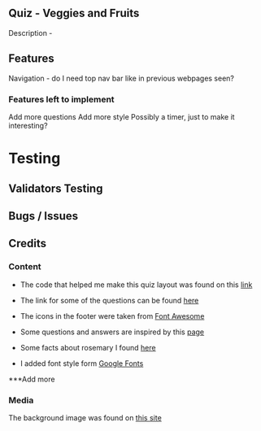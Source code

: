 ## Quiz - Veggies and Fruits

Description - 


## Features

Navigation - do I need top nav bar like in previous webpages seen?

### Features left to implement 

Add more questions
Add more style 
Possibly a timer, just to make it interesting?

# Testing 

## Validators Testing

## Bugs / Issues



## Credits


### Content 

- The code that helped me make this quiz layout was found on this [link](https://www.youtube.com/watch?v=f4fB9Xg2JEY) 
- The link for some of the questions can be found [here](https://laidbackgardener.blog/2017/03/23/10-strange-facts-about-vegetables/)
- The icons in the footer were taken from [Font Awesome](https://fontawesome.com/)
- Some questions and answers are inspired by this [page](https://www.eatfirst.com/en-au/c/blog/fun-facts-about-food)

- Some facts about rosemary I found [here](http://justfunfacts.com/interesting-facts-about-rosemary/)
- I added font style form [Google Fonts](https://fonts.google.com/) 

***Add more 
### Media

The background image was found on [this site](https://www.youworkforthem.com/photo/118813/variety-of-vegetables-fruit-seeds-cereals-beans-spices-superfoods-herbs)

